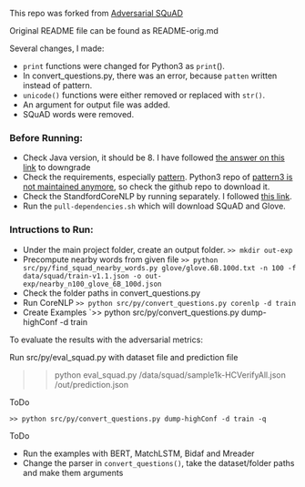 
This repo was forked from [Adversarial SQuAD](https://github.com/robinjia/adversarial-squad)

Original README file can be found as README-orig.md

Several changes, I made:
 * `print` functions were changed for Python3 as `print`().
 * In convert_questions.py, there was an error, because `patten` written instead of pattern.
 * `unicode()` functions were either removed or replaced with `str()`.
 * An argument for output file was added.
 * SQuAD words were removed.

### Before Running:
 * Check Java version, it should be 8. I have followed [the answer on this link](https://askubuntu.com/questions/1133216/downgrading-java-11-to-java-8) to downgrade
 * Check the requirements, especially [pattern](https://github.com/clips/pattern#installation). Python3 repo of [pattern3 is not maintained anymore](https://github.com/clips/pattern/issues/62#issuecomment-370766376), so check the github repo to download it.
 * Check the StandfordCoreNLP by running separately. I followed [this link](https://www.khalidalnajjar.com/setup-use-stanford-corenlp-server-python/).
 * Run the `pull-dependencies.sh` which will download SQuAD and Glove.

### Intructions to Run: 

 * Under the main project folder, create an output folder.
   `>> mkdir out-exp`
 * Precompute nearby words from given file
   `>> python src/py/find_squad_nearby_words.py glove/glove.6B.100d.txt -n 100 -f data/squad/train-v1.1.json -o out-exp/nearby_n100_glove_6B_100d.json`
 * Check the folder paths in convert_questions.py   
 * Run CoreNLP
   `>> python src/py/convert_questions.py corenlp -d train`
 * Create Examples
   `>> python src/py/convert_questions.py dump-highConf -d train

To evaluate the results with the adversarial metrics:
   
  Run src/py/eval_squad.py with dataset file and prediction file

  >> python eval_squad.py /data/squad/sample1k-HCVerifyAll.json /out/prediction.json
  
ToDo

   `>> python src/py/convert_questions.py dump-highConf -d train -q`

ToDo
 * Run the examples with BERT, MatchLSTM, Bidaf and Mreader
 * Change the parser in `convert_questions()`, take the dataset/folder paths and make them arguments



